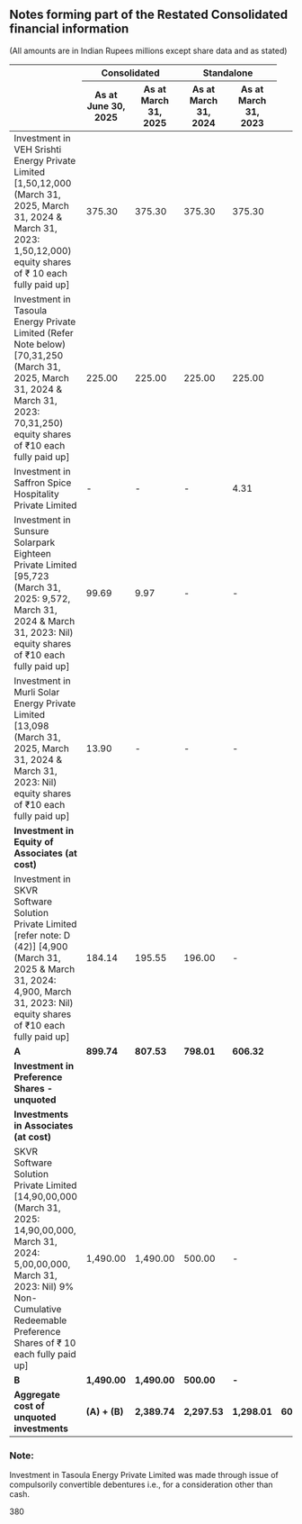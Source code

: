 ## Notes forming part of the Restated Consolidated financial information

(All amounts are in Indian Rupees millions except share data and as stated)

<table><thead><tr><th rowspan="2"></th><th colspan="2">Consolidated</th><th colspan="2">Standalone</th></tr><tr><th>As at<br>June 30,<br>2025</th><th>As at<br>March 31,<br>2025</th><th>As at<br>March 31,<br>2024</th><th>As at<br>March 31,<br>2023</th></tr></thead><tbody><tr><td>Investment in VEH Srishti Energy Private Limited [1,50,12,000 (March 31, 2025, March 31, 2024 & March 31, 2023: 1,50,12,000) equity shares of ₹ 10 each fully paid up]</td><td>375.30</td><td>375.30</td><td>375.30</td><td>375.30</td></tr><tr><td>Investment in Tasoula Energy Private Limited (Refer Note below) [70,31,250 (March 31, 2025, March 31, 2024 & March 31, 2023: 70,31,250) equity shares of ₹10 each fully paid up]</td><td>225.00</td><td>225.00</td><td>225.00</td><td>225.00</td></tr><tr><td>Investment in Saffron Spice Hospitality Private Limited</td><td>-</td><td>-</td><td>-</td><td>4.31</td></tr><tr><td>Investment in Sunsure Solarpark Eighteen Private Limited [95,723 (March 31, 2025: 9,572, March 31, 2024 & March 31, 2023: Nil) equity shares of ₹10 each fully paid up]</td><td>99.69</td><td>9.97</td><td>-</td><td>-</td></tr><tr><td>Investment in Murli Solar Energy Private Limited [13,098 (March 31, 2025, March 31, 2024 & March 31, 2023: Nil) equity shares of ₹10 each fully paid up]</td><td>13.90</td><td>-</td><td>-</td><td>-</td></tr><tr><td><strong>Investment in Equity of Associates (at cost)</strong></td><td></td><td></td><td></td><td></td></tr><tr><td>Investment in SKVR Software Solution Private Limited [refer note: D (42)] [4,900 (March 31, 2025 & March 31, 2024: 4,900, March 31, 2023: Nil) equity shares of ₹10 each fully paid up]</td><td>184.14</td><td>195.55</td><td>196.00</td><td>-</td></tr><tr><td><strong>A</strong></td><td><strong>899.74</strong></td><td><strong>807.53</strong></td><td><strong>798.01</strong></td><td><strong>606.32</strong></td></tr><tr><td><strong>Investment in Preference Shares - unquoted</strong></td><td></td><td></td><td></td><td></td></tr><tr><td><strong>Investments in Associates (at cost)</strong></td><td></td><td></td><td></td><td></td></tr><tr><td>SKVR Software Solution Private Limited [14,90,00,000 (March 31, 2025: 14,90,00,000, March 31, 2024: 5,00,00,000, March 31, 2023: Nil) 9% Non-Cumulative Redeemable Preference Shares of ₹ 10 each fully paid up]</td><td>1,490.00</td><td>1,490.00</td><td>500.00</td><td>-</td></tr><tr><td><strong>B</strong></td><td><strong>1,490.00</strong></td><td><strong>1,490.00</strong></td><td><strong>500.00</strong></td><td><strong>-</strong></td></tr><tr><td><strong>Aggregate cost of unquoted investments</strong></td><td><strong>(A) + (B)</strong></td><td><strong>2,389.74</strong></td><td><strong>2,297.53</strong></td><td><strong>1,298.01</strong></td><td><strong>606.32</strong></td></tr></tbody></table>

### Note:

Investment in Tasoula Energy Private Limited was made through issue of compulsorily convertible debentures i.e., for a consideration other than cash.

380